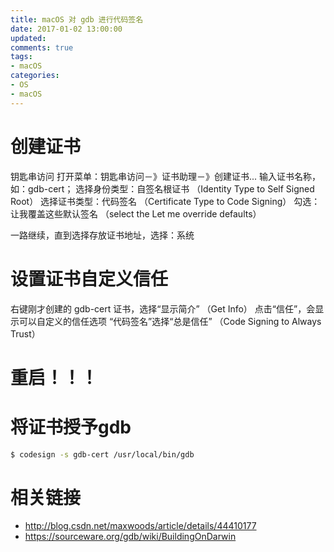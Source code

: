 ```yaml
---
title: macOS 对 gdb 进行代码签名
date: 2017-01-02 13:00:00
updated:
comments: true
tags:
- macOS
categories:
- OS
- macOS
---
```


# 创建证书

钥匙串访问
打开菜单：钥匙串访问－》证书助理－》创建证书...
输入证书名称，如：gdb-cert；
选择身份类型：自签名根证书 （Identity Type to Self Signed Root）
选择证书类型：代码签名 （Certificate Type to Code Signing）
勾选：让我覆盖这些默认签名 （select the Let me override defaults）

<!--more-->

一路继续，直到选择存放证书地址，选择：系统

# 设置证书自定义信任

右键刚才创建的 gdb-cert 证书，选择“显示简介” （Get Info）
点击“信任”，会显示可以自定义的信任选项
“代码签名”选择“总是信任” （Code Signing to Always Trust）

# 重启！！！

# 将证书授予gdb

```bash
$ codesign -s gdb-cert /usr/local/bin/gdb
```

# 相关链接

* http://blog.csdn.net/maxwoods/article/details/44410177  
* https://sourceware.org/gdb/wiki/BuildingOnDarwin  

